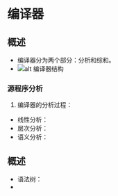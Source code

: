 # 编译器

## 概述
- 编译器分为两个部分：分析和综和。
- ![alt 编译器结构](../images/sdsfdfdfs.png)

### 源程序分析
1. 编译器的分析过程：
- 线性分析：
- 层次分析：
- 语义分析：


## 概述
- 语法树：
- 